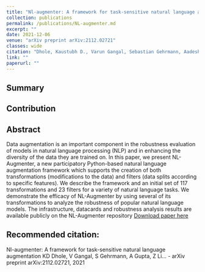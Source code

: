 ```yaml
---
title: "Nl-augmenter: A framework for task-sensitive natural language augmentation"
collection: publications
permalink: /publications/NL-augmenter.md
excerpt: ""
date: 2021-12-06
venue: "arXiv preprint arXiv:2112.02721"
classes: wide
citation: "Dhole, Kaustubh D., Varun Gangal, Sebastian Gehrmann, Aadesh Gupta, Zhenhao Li, Saad Mahamood, Abinaya Mahendiran et al. 'Nl-augmenter: A framework for task-sensitive natural language augmentation.' arXiv preprint arXiv:2112.02721 (2021)."
link: ""
paperurl: ""
---
```


## Summary

## Contribution

## Abstract

Data augmentation is an important component in the robustness evaluation of models in natural language processing (NLP) and in enhancing the diversity of the data they are trained on. In this paper, we present NL-Augmenter, a new participatory Python-based natural language augmentation framework which supports the creation of both transformations (modifications to the data) and filters (data splits according to specific features). We describe the framework and an initial set of 117 transformations and 23 filters for a variety of natural language tasks. We demonstrate the efficacy of NL-Augmenter by using several of its transformations to analyze the robustness of popular natural language models. The infrastructure, datacards and robustness analysis results are available publicly on the NL-Augmenter repository
[Download paper here](hhttps://arxiv.org/abs/2112.02721/)

## Recommended citation:

Nl-augmenter: A framework for task-sensitive natural language augmentation
KD Dhole, V Gangal, S Gehrmann, A Gupta, Z Li… - arXiv preprint arXiv:2112.02721, 2021
